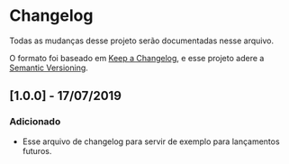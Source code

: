 # Changelog
Todas as mudanças desse projeto serão documentadas nesse arquivo.

O formato foi baseado em [Keep a Changelog](https://keepachangelog.com/en/1.0.0/),
e esse projeto adere a [Semantic Versioning](https://semver.org/spec/v2.0.0.html).

## [1.0.0] - 17/07/2019

### Adicionado

- Esse arquivo de changelog para servir de exemplo para lançamentos futuros.
